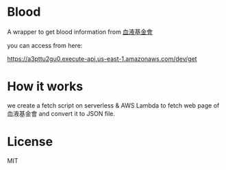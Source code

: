 # Blood

A wrapper to get blood information from [血液基金會](http://www.blood.org.tw/Internet/main/index.aspx)

you can access from here:

https://a3pttu2gu0.execute-api.us-east-1.amazonaws.com/dev/get

# How it works

we create a fetch script on serverless & AWS Lambda to fetch web page of 血液基金會 and convert it to JSON file.

# License

MIT
